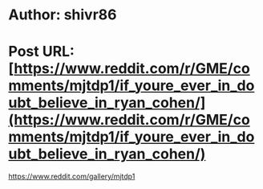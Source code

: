 # Author: shivr86
# Post URL: [https://www.reddit.com/r/GME/comments/mjtdp1/if_youre_ever_in_doubt_believe_in_ryan_cohen/](https://www.reddit.com/r/GME/comments/mjtdp1/if_youre_ever_in_doubt_believe_in_ryan_cohen/)


https://www.reddit.com/gallery/mjtdp1
